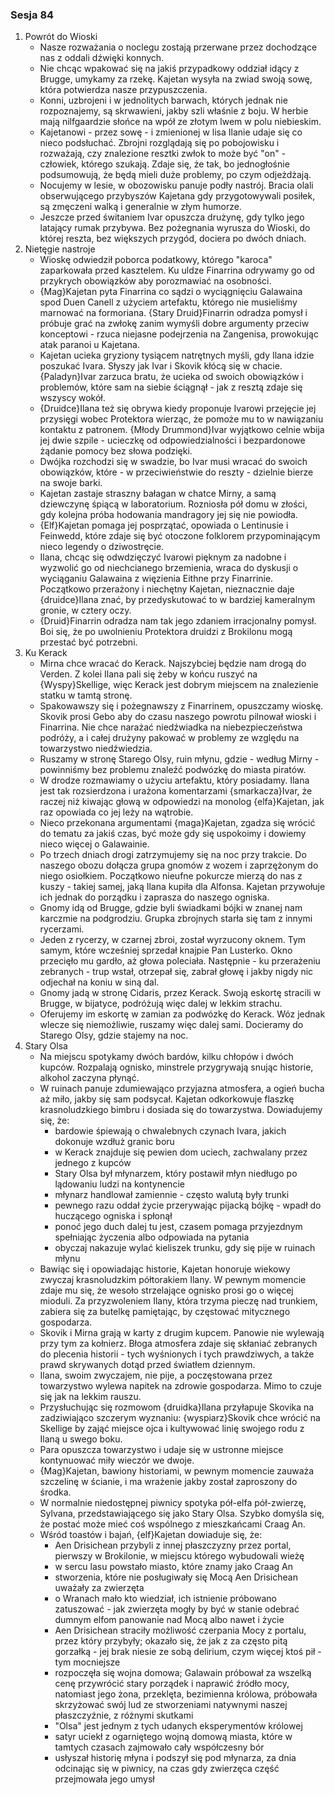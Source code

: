 ### Sesja 84
1. Powrót do Wioski
    - Nasze rozważania o noclegu zostają przerwane przez dochodzące nas z oddali dźwięki konnych.
    - Nie chcąc wpakować się na jakiś przypadkowy oddział idący z Brugge, umykamy za rzekę. Kajetan wysyła na zwiad swoją sowę, która potwierdza nasze przypuszczenia.
    - Konni, uzbrojeni i w jednolitych barwach, których jednak nie rozpoznajemy, są skrwawieni, jakby szli właśnie z boju. W herbie mają nilfgaardzie słońce na wpół ze złotym lwem w polu niebieskim.
    - Kajetanowi - przez sowę - i zmienionej w lisa Ilanie udaje się co nieco podsłuchać. Zbrojni rozglądają się po pobojowisku i rozważają, czy znalezione resztki zwłok to może być "on" - człowiek, którego szukają. Zdaje się, że tak, bo jednogłośnie podsumowują, że będą mieli duże problemy, po czym odjeżdżają.
    - Nocujemy w lesie, w obozowisku panuje podły nastrój. Bracia olali obserwującego przybyszów Kajetana gdy przygotowywali posiłek, są zmęczeni walką i generalnie w złym humorze.
    - Jeszcze przed świtaniem Ivar opuszcza drużynę, gdy tylko jego latający rumak przybywa. Bez pożegnania wyrusza do Wioski, do której reszta, bez większych przygód, dociera po dwóch dniach.
2. Nietęgie nastroje
    - Wioskę odwiedził poborca podatkowy, którego "karoca" zaparkowała przed kasztelem. Ku uldze Finarrina odrywamy go od przykrych obowiązków aby porozmawiać na osobności.
    - {Mag}Kajetan pyta Finarrina co sądzi o wyciągnięciu Galawaina spod Duen Canell z użyciem artefaktu, którego nie musieliśmy marnować na formoriana. {Stary Druid}Finarrin odradza pomysł i próbuje grać na zwłokę zanim wymyśli dobre argumenty przeciw konceptowi - rzuca niejasne podejrzenia na Zangenisa, prowokując atak paranoi u Kajetana.
    - Kajetan ucieka gryziony tysiącem natrętnych myśli, gdy Ilana idzie poszukać Ivara. Słyszy jak Ivar i Skovik kłócą się w chacie. {Paladyn}Ivar zarzuca bratu, że ucieka od swoich obowiązków i problemów, które sam na siebie ściągnął - jak z resztą zdaje się wszyscy wokół.
    - {Druidce}Ilana też się obrywa kiedy proponuje Ivarowi przejęcie jej przysięgi wobec Protektora wierząc, że pomoże mu to w nawiązaniu kontaktu z patronem. {Młody Drummond}Ivar wyjątkowo celnie wbija jej dwie szpile - ucieczkę od odpowiedzialności i bezpardonowe żądanie pomocy bez słowa podzięki.
    - Dwójka rozchodzi się w swadzie, bo Ivar musi wracać do swoich obowiązków, które - w przeciwieństwie do reszty - dzielnie bierze na swoje barki.
    - Kajetan zastaje straszny bałagan w chatce Mirny, a samą dziewczynę śpiącą w laboratorium. Rozniosła pół domu w złości, gdy kolejna próba hodowania mandragory jej się nie powiodła.
    - {Elf}Kajetan pomaga jej posprzątać, opowiada o Lentinusie i Feinwedd, które zdaje się być otoczone folklorem przypominającym nieco legendy o dziwostręcie.
    - Ilana, chcąc się odwdzięczyć Ivarowi pięknym za nadobne i wyzwolić go od niechcianego brzemienia, wraca do dyskusji o wyciąganiu Galawaina z więzienia Eithne przy Finarrinie. Początkowo przerażony i niechętny Kajetan, nieznacznie daje {druidce}Ilana znać, by przedyskutować to w bardziej kameralnym gronie, w cztery oczy.
    - {Druid}Finarrin odradza nam tak jego zdaniem irracjonalny pomysł. Boi się, że po uwolnieniu Protektora druidzi z Brokilonu mogą przestać być potrzebni. 
3. Ku Kerack
    - Mirna chce wracać do Kerack. Najszybciej będzie nam drogą do Verden. Z kolei Ilana pali się żeby w końcu ruszyć na {Wyspy}Skellige, więc Kerack jest dobrym miejscem na znalezienie statku w tamtą stronę.
    - Spakowawszy się i pożegnawszy z Finarrinem, opuszczamy wioskę. Skovik prosi Gebo aby do czasu naszego powrotu pilnował wioski i Finarrina. Nie chce narażać niedźwiadka na niebezpieczeństwa podróży, a i całej drużyny pakować w problemy ze względu na towarzystwo niedźwiedzia.
    - Ruszamy w stronę Starego Olsy, ruin młynu, gdzie - według Mirny - powinniśmy bez problemu znaleźć podwózkę do miasta piratów.
    - W drodze rozmawiamy o użyciu artefaktu, który posiadamy. Ilana jest tak rozsierdzona i urażona komentarzami {smarkacza}Ivar, że raczej niż kiwając głową w odpowiedzi na monolog {elfa}Kajetan, jak raz opowiada co jej leży na wątrobie.
    - Nieco przekonana argumentami {maga}Kajetan, zgadza się wrócić do tematu za jakiś czas, być może gdy się uspokoimy i dowiemy nieco więcej o Galawainie.
    - Po trzech dniach drogi zatrzymujemy się na noc przy trakcie. Do naszego obozu dołącza grupa gnomów z wozem i zaprzężonym do niego osiołkiem. Początkowo nieufne pokurcze mierzą do nas z kuszy - takiej samej, jaką Ilana kupiła dla Alfonsa. Kajetan przywołuje ich jednak do porządku i zaprasza do naszego ogniska.
    - Gnomy idą od Brugge, gdzie byli świadkami bójki w znanej nam karczmie na podgrodziu. Grupka zbrojnych starła się tam z innymi rycerzami. 
    - Jeden z rycerzy, w czarnej zbroi, został wyrzucony oknem. Tym samym, które wcześniej sprzedał knajpie Pan Lusterko. Okno przecięło mu gardło, aż głowa poleciała. Następnie - ku przerażeniu zebranych - trup wstał, otrzepał się, zabrał głowę i jakby nigdy nic odjechał na koniu w siną dal.
    - Gnomy jadą w stronę Cidaris, przez Kerack. Swoją eskortę stracili w Brugge, w bijatyce, podróżują więc dalej w lekkim strachu.
    - Oferujemy im eskortę w zamian za podwózkę do Kerack. Wóz jednak wlecze się niemożliwie, ruszamy więc dalej sami. Docieramy do Starego Olsy, gdzie stajemy na noc.
4. Stary Olsa
    - Na miejscu spotykamy dwóch bardów, kilku chłopów i dwóch kupców. Rozpalają ognisko, minstrele przygrywają snując historie, alkohol zaczyna płynąć.
    - W ruinach panuje zdumiewająco przyjazna atmosfera, a ogień bucha aż miło, jakby się sam podsycał. Kajetan odkorkowuje flaszkę krasnoludzkiego bimbru i dosiada się do towarzystwa. Dowiadujemy się, że:
        - bardowie śpiewają o chwalebnych czynach Ivara, jakich dokonuje wzdłuż granic boru
        - w Kerack znajduje się pewien dom uciech, zachwalany przez jednego z kupców
        - Stary Olsa był młynarzem, który postawił młyn niedługo po lądowaniu ludzi na kontynencie
        - młynarz handlował zamiennie - często walutą były trunki
        - pewnego razu oddał życie przerywając pijacką bójkę - wpadł do huczącego ogniska i spłonął
        - ponoć jego duch dalej tu jest, czasem pomaga przyjezdnym spełniając życzenia albo odpowiada na pytania
        - obyczaj nakazuje wylać kieliszek trunku, gdy się pije w ruinach młynu
    - Bawiąc się i opowiadając historie, Kajetan honoruje wiekowy zwyczaj krasnoludzkim półtorakiem Ilany. W pewnym momencie zdaje mu się, że wesoło strzelające ognisko prosi go o więcej mioduli. Za przyzwoleniem Ilany, która trzyma pieczę nad trunkiem, zabiera się za butelkę pamiętając, by częstować mitycznego gospodarza.
    - Skovik i Mirna grają w karty z drugim kupcem. Panowie nie wylewają przy tym za kołnierz. Błoga atmosfera zdaje się skłaniać zebranych do plecenia historii - tych wyśnionych i tych prawdziwych, a także prawd skrywanych dotąd przed światłem dziennym.
    - Ilana, swoim zwyczajem, nie pije, a poczęstowana przez towarzystwo wylewa napitek na zdrowie gospodarza. Mimo to czuje się jak na lekkim rauszu. 
    - Przysłuchując się rozmowom {druidka}Ilana przyłapuje Skovika na zadziwiająco szczerym wyznaniu: {wyspiarz}Skovik chce wrócić na Skellige by zająć miejsce ojca i kultywować linię swojego rodu z Ilaną u swego boku.
    - Para opuszcza towarzystwo i udaje się w ustronne miejsce kontynuować miły wieczór we dwoje.
    - {Mag}Kajetan, bawiony historiami, w pewnym momencie zauważa szczelinę w ścianie, i ma wrażenie jakby został zaproszony do środka.
    - W normalnie niedostępnej piwnicy spotyka pół-elfa pół-zwierzę, Sylvana, przedstawiającego się jako Stary Olsa. Szybko domyśla się, że postać może mieć coś wspólnego z mieszkańcami Craag An.
    - Wśród toastów i bajań, {elf}Kajetan dowiaduje się, że:
        - Aen Drisichean przybyli z innej płaszczyzny przez portal, pierwszy w Brokilonie, w miejscu którego wybudowali wieżę
        - w sercu lasu powstało miasto, które znamy jako Craag An
        - stworzenia, które nie posługiwały się Mocą Aen Drisichean uważały za zwierzęta
        - o Wranach mało kto wiedział, ich istnienie próbowano zatuszować - jak zwierzęta mogły by być w stanie odebrać dumnym elfom panowanie nad Mocą albo nawet i życie
        - Aen Drisichean straciły możliwość czerpania Mocy z portalu, przez który przybyły; okazało się, że jak z za często pitą gorzałką - jej brak niesie ze sobą delirium, czym więcej ktoś pił - tym mocniejsze
        - rozpoczęła się wojna domowa; Galawain próbował za wszelką cenę przywrócić stary porządek i naprawić źródło mocy, natomiast jego żona, przeklęta, bezimienna królowa, próbowała skrzyżować swój lud ze stworzeniami natywnymi naszej płaszczyźnie, z różnymi skutkami
        - "Olsa" jest jednym z tych udanych eksperymentów królowej
        - satyr uciekł z ogarniętego wojną domową miasta, które w tamtych czasach zajmowało cały współczesny bór
        - usłyszał historię młyna i podszył się pod młynarza, za dnia odcinając się w piwnicy, na czas gdy zwierzęca część przejmowała jego umysł


